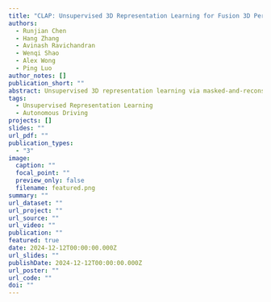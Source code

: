 ```yaml
---
title: "CLAP: Unsupervised 3D Representation Learning for Fusion 3D Perception via Curvature Sampling and Prototype Learning"
authors:
  - Runjian Chen
  - Hang Zhang
  - Avinash Ravichandran
  - Wenqi Shao
  - Alex Wong
  - Ping Luo
author_notes: []
publication_short: ""
abstract: Unsupervised 3D representation learning via masked-and-reconstruction with differentiable rendering is promising to reduce the labeling burden for fusion 3D perception. However, previous literature conduct pre-training for different modalities separately because of the hight GPU memory consumption. Consequently, the interaction between the two modalities (images and point clouds) is neglected during pre-training. In this paper, we explore joint unsupervised pre-training for fusion 3D perception via differentiable rendering and propose CLAP, short for Curvature sampLing and swApping Prototype assignment prediction. The contributions are three-fold. 1) To overcome the GPU memory consumption problem, we propose Curvature Sampling to sample the more informative points/pixels for pre-training. 2) We propose to use learnable prototypes to represent parts of the scenes in a common feature space and bring the idea of swapping prototype assignment prediction to learn the interaction between the two modalities. 3) To further optimize learnable prototypes, we propose an Expectation-Maximization training scheme to maximize the similarity between embeddings and prototypes, followed by a Gram Matrix Regularization Loss to avoid collapse. Experiment results on NuScenes show that CLAP achieves 300\% more performance gain as compared to previous SOTA 3D pre-training method via differentiable rendering.
tags:
  - Unsupervised Representation Learning
  - Autonomous Driving
projects: []
slides: ""
url_pdf: ""
publication_types:
  - "3"
image:
  caption: ""
  focal_point: ""
  preview_only: false
  filename: featured.png
summary: ""
url_dataset: ""
url_project: ""
url_source: ""
url_video: ""
publication: ""
featured: true
date: 2024-12-12T00:00:00.000Z
url_slides: ""
publishDate: 2024-12-12T00:00:00.000Z
url_poster: ""
url_code: ""
doi: ""
---
```

